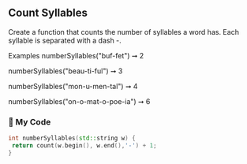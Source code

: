 ## Count Syllables

Create a function that counts the number of syllables a word has. Each syllable is separated with a dash -.

Examples
numberSyllables("buf-fet") ➞ 2

numberSyllables("beau-ti-ful") ➞ 3

numberSyllables("mon-u-men-tal") ➞ 4

numberSyllables("on-o-mat-o-poe-ia") ➞ 6

### :palm_tree: My Code
```c++
int numberSyllables(std::string w) {
 return count(w.begin(), w.end(),'-') + 1;
}
```
